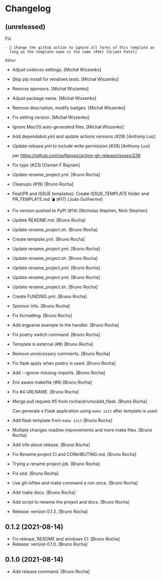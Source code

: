 Changelog
=========


(unreleased)
------------

Fix
~~~
- 💚 Change the github action to ignore all forks of this template as
  long as the template name is the same (#16) [Urjeet Patel]

Other
~~~~~
- Adjust codecov settings. [Michał Wiszenko]
- Skip pip install for windows tests. [Michał Wiszenko]
- Remove sponsors. [Michał Wiszenko]
- Adjust package name. [Michał Wiszenko]
- Remove description, modify badges. [Michał Wiszenko]
- Fix setting version. [Michał Wiszenko]
- Ignore MacOS auto-generated files. [Michał Wiszenko]
- Add dependabot.yml and update actions versions (#29) [Anthony Luo]
- Update release.yml to include write permission (#28) [Anthony Luo]

  per https://github.com/softprops/action-gh-release/issues/236
- Fix typo (#23) [Osman F Bayram]
- Update rename_project.yml. [Bruno Rocha]
- Cleanups (#19) [Bruno Rocha]
- Feat(PR and ISSUE templates): Create ISSUE_TEMPLATE folder and
  PR_TEMPLATE.md :bomb: (#17) [João Guilherme]
- Fix version pushed to PyPI (#14) [Nicholas Stephen, Nick Stephen]
- Update README.md. [Bruno Rocha]
- Update rename_project.sh. [Bruno Rocha]
- Create template.yml. [Bruno Rocha]
- Update rename_project.yml. [Bruno Rocha]
- Update rename_project.sh. [Bruno Rocha]
- Update rename_project.yml. [Bruno Rocha]
- Update rename_project.yml. [Bruno Rocha]
- Update rename_project.sh. [Bruno Rocha]
- Create FUNDING.yml. [Bruno Rocha]
- Sponsor info. [Bruno Rocha]
- Fix formatting. [Bruno Rocha]
- Add argparse example to the  handler. [Bruno Rocha]
- Fix poetry switch command. [Bruno Rocha]
- Template is external (#8) [Bruno Rocha]
- Remove unnecessary comments. [Bruno Rocha]
- Fix flask apply when poetry is used. [Bruno Rocha]
- Add --ignore-missing-imports. [Bruno Rocha]
- Env aware makefile (#6) [Bruno Rocha]
- Fix #4 URLNAME. [Bruno Rocha]
- Merge pull request #5 from rochacbruno/add_flask. [Bruno Rocha]

  Can generate a Flask application using `make init` after template is used.
- Add flask template from `make init` [Bruno Rocha]
- Multiple changes readme improvements and more make files. [Bruno
  Rocha]
- Add info about release. [Bruno Rocha]
- Fix Rename project Ci and CONtrIBUTING.md. [Bruno Rocha]
- Trying a rename project job. [Bruno Rocha]
- Fix sed. [Bruno Rocha]
- Use git-lsfiles and make command a run-once. [Bruno Rocha]
- Add make docs. [Bruno Rocha]
- Add script to rename the project and docs. [Bruno Rocha]
- Release: version 0.1.2. [Bruno Rocha]


0.1.2 (2021-08-14)
------------------
- Fix release, README and windows CI. [Bruno Rocha]
- Release: version 0.1.0. [Bruno Rocha]


0.1.0 (2021-08-14)
------------------
- Add release command. [Bruno Rocha]


